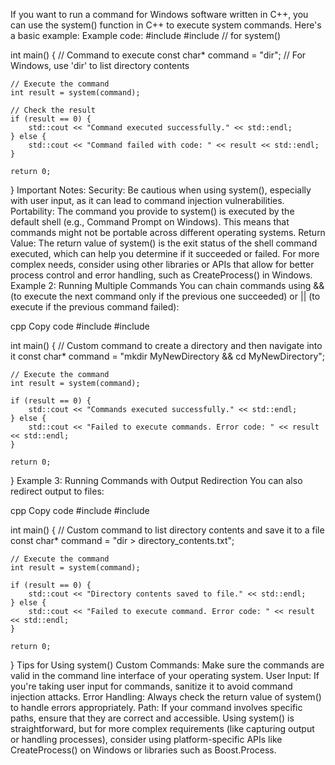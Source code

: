 If you want to run a command for Windows software written in C++, you can use the system() function in C++ to execute system commands. Here's a basic example:
Example code:
#include <iostream>
#include <cstdlib> // for system()

int main() {
    // Command to execute
    const char* command = "dir"; // For Windows, use 'dir' to list directory contents

    // Execute the command
    int result = system(command);

    // Check the result
    if (result == 0) {
        std::cout << "Command executed successfully." << std::endl;
    } else {
        std::cout << "Command failed with code: " << result << std::endl;
    }

    return 0;
}
Important Notes:
Security: Be cautious when using system(), especially with user input, as it can lead to command injection vulnerabilities.
Portability: The command you provide to system() is executed by the default shell (e.g., Command Prompt on Windows). This means that commands might not be portable across different operating systems.
Return Value: The return value of system() is the exit status of the shell command executed, which can help you determine if it succeeded or failed.
For more complex needs, consider using other libraries or APIs that allow for better process control and error handling, such as CreateProcess() in Windows.
Example 2: Running Multiple Commands
You can chain commands using && (to execute the next command only if the previous one succeeded) or || (to execute if the previous command failed):

cpp
Copy code
#include <iostream>
#include <cstdlib>

int main() {
    // Custom command to create a directory and then navigate into it
    const char* command = "mkdir MyNewDirectory && cd MyNewDirectory";

    // Execute the command
    int result = system(command);

    if (result == 0) {
        std::cout << "Commands executed successfully." << std::endl;
    } else {
        std::cout << "Failed to execute commands. Error code: " << result << std::endl;
    }

    return 0;
}
Example 3: Running Commands with Output Redirection
You can also redirect output to files:

cpp
Copy code
#include <iostream>
#include <cstdlib>

int main() {
    // Custom command to list directory contents and save it to a file
    const char* command = "dir > directory_contents.txt";

    // Execute the command
    int result = system(command);

    if (result == 0) {
        std::cout << "Directory contents saved to file." << std::endl;
    } else {
        std::cout << "Failed to execute command. Error code: " << result << std::endl;
    }

    return 0;
}
Tips for Using system()
Custom Commands: Make sure the commands are valid in the command line interface of your operating system.
User Input: If you're taking user input for commands, sanitize it to avoid command injection attacks.
Error Handling: Always check the return value of system() to handle errors appropriately.
Path: If your command involves specific paths, ensure that they are correct and accessible.
Using system() is straightforward, but for more complex requirements (like capturing output or handling processes), consider using platform-specific APIs like CreateProcess() on Windows or libraries such as Boost.Process.
